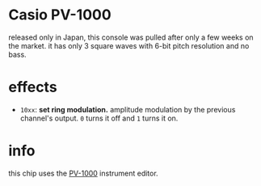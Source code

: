 # Casio PV-1000

released only in Japan, this console was pulled after only a few weeks on the market. it has only 3 square waves with 6-bit pitch resolution and no bass.

# effects

- `10xx`: **set ring modulation.** amplitude modulation by the previous channel's output. `0` turns it off and `1` turns it on.

# info

this chip uses the [PV-1000](../4-instrument/pv1000.md) instrument editor.
